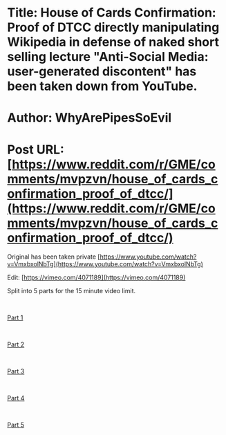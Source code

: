 # Title: House of Cards Confirmation: Proof of DTCC directly manipulating Wikipedia in defense of naked short selling lecture "Anti-Social Media: user-generated discontent" has been taken down from YouTube.
# Author: WhyArePipesSoEvil
# Post URL: [https://www.reddit.com/r/GME/comments/mvpzvn/house_of_cards_confirmation_proof_of_dtcc/](https://www.reddit.com/r/GME/comments/mvpzvn/house_of_cards_confirmation_proof_of_dtcc/)


Original has been taken private [https://www.youtube.com/watch?v=VmxbxolNbTg](https://www.youtube.com/watch?v=VmxbxolNbTg)

Edit: [https://vimeo.com/4071189](https://vimeo.com/4071189)

Split into 5 parts for the 15 minute video limit.

&#x200B;

[Part 1](https://reddit.com/link/mvpzvn/video/qqg0una5hlu61/player)

&#x200B;

[Part 2](https://reddit.com/link/mvpzvn/video/5gf1wbxjhlu61/player)

&#x200B;

[Part 3](https://reddit.com/link/mvpzvn/video/ix6n9dglhlu61/player)

&#x200B;

[Part 4](https://reddit.com/link/mvpzvn/video/auayp6umhlu61/player)

&#x200B;

[Part 5](https://reddit.com/link/mvpzvn/video/9jnch20ohlu61/player)